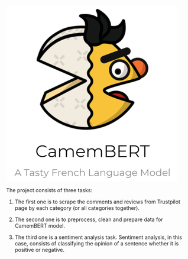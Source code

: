 <img src='https://github.com/khasaad/Natural_Language_Processing_for_sentiment_analysis/blob/main/images/camemBert%20logo.PNG'>

The project consists of three tasks:


1. The first one is to scrape the comments and reviews from Trustpilot page by each category (or all categories together). 

2. The second one is to preprocess, clean and prepare data for CamemBERT model.

3. The third one is a sentiment analysis task. Sentiment analysis, in this case, consists of classifying the opinion of a sentence whether it is positive or negative.
